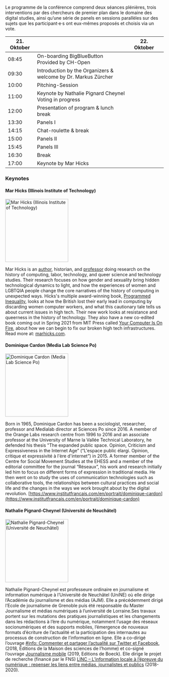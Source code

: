Le programme de la conférence comprend deux séances plénières, trois interventions par des chercheurs de premier plan dans le domaine des digital studies, ainsi qu’une série de panels en sessions parallèles sur des sujets que les participant·e·s ont eux-mêmes proposés et choisis via un vote.

<section>

| 21. Oktober |                                                                | 22. Oktober |     |
| ----------- | -------------------------------------------------------------- | ----------- | --- |
| 08:45       | On-boarding BigBlueButton<br>Provided by CH-Open               |             |     |
| 09:30       | Introduction by the Organizers & welcome by Dr. Markus Zürcher |             |     |
| 10:00       | Pitching-Session                                               |             |     |
| 11:00       | Keynote by Nathalie Pignard Cheynel<br>Voting in progress      |             |     |
| 12:00       | Presentation of program & lunch break                          |             |     |
| 13:30       | Panels I                                                       |             |     |
| 14:15       | Chat-roulette & break                                          |             |     |
| 15:00       | Panels II                                                      |             |     |
| 15:45       | Panels III                                                     |             |     |
| 16:30       | Break                                                          |             |     |
| 17:00       | Keynote by Mar Hicks                                           |             |     |

</section>

### Keynotes

#### Mar Hicks (Illinois Institute of Technology)

<img src="images/speakers/mar_hicks.jpeg" alt="Mar Hicks (Illinois Institute of Technology)" height="200" >

Mar Hicks is an [author](http://marhicks.com/writing.html), historian, and [professor](https://humansciences.iit.edu/faculty/marie-hicks) doing research on the history of computing, labor, technology, and queer science and technology studies. Their research focuses on how gender and sexuality bring hidden technological dynamics to light, and how the experiences of women and LGBTQIA people change the core narratives of the history of computing in unexpected ways. Hicks's multiple award-winning book, [Programmed Inequality](http://bit.ly/programmedinequality2), looks at how the British lost their early lead in computing by discarding women computer workers, and what this cautionary tale tells us about current issues in high tech. Their new work looks at resistance and queerness in the history of technology. They also have a new co-edited book coming out in Spring 2021 from MIT Press called [Your Computer Is On Fire](https://mitpress.mit.edu/books/your-computer-fire), about how we can begin to fix our broken high tech infrastructures. Read more at: [marhicks.com](http://marhicks.com).

#### Dominique Cardon (Media Lab Science Po)

<img src="images/speakers/dominique-cardon.jpg" alt="Dominique Cardon (Media Lab Science Po)" height="200" >

Born in 1965, Dominique Cardon has been a sociologist, researcher, professor and Medialab director at Sciences Po since 2016. A member of the Orange Labs research centre from 1996 to 2016 and an associate professor at the University of Marne la Vallée Technical Laboratory, he defended his thesis "The expanded public space. Opinion, Criticism and Expressiveness in the Internet Age” (“L'espace public élargi. Opinion, critique et expressivité à l'ère d'internet”) in 2015. A former member of the Centre for Social Movement Studies at the EHESS and a member of the editorial committee for the journal “Réseaux”, his work and research initially led him to focus on different forms of expression in traditional media. He then went on to study the uses of communication technologies such as collaborative tools, the relationships between cultural practices and social life and the changes in the ways we work brought about by the digital revolution. [https://www.institutfrancais.com/en/portrait/dominique-cardon](https://www.institutfrancais.com/en/portrait/dominique-cardon)

#### Nathalie Pignard-Cheynel (Université de Neuchâtel)

<img src="images/speakers/Pignard-Cheynel_Nathalie.jpeg" alt="Nathalie Pignard-Cheynel (Université de Neuchâtel)" height="200" >

Nathalie Pignard-Cheynel est professeure ordinaire en journalisme et information numérique à l’Université de Neuchâtel (UniNE) où elle dirige l’Académie du journalisme et des médias (AJM). Elle a précédemment dirigé l’Ecole de journalisme de Grenoble puis été responsable du Master Journalisme et médias numériques à l’université de Lorraine.Ses travaux portent sur les mutations des pratiques journalistiques et les changements dans les rédactions à l’ère du numérique, notamment l’usage des réseaux socionumériques et des supports mobiles, l’émergence de nouveaux formats d’écriture de l’actualité et la participation des internautes au processus de construction de l’information en ligne. Elle a co-dirigé l’ouvrage [#info: Commenter et partager l’actualité sur Twitter et Facebook](http://www.editions-msh.fr/livre/?GCOI=27351100210810), (2018, Éditions de la Maison des sciences de l’homme) et co-signé l’ouvrage [Journalisme mobile](https://www.deboecksuperieur.com/ouvrage/9782807313347-journalisme-mobile) (2019, Editions de Boeck). Elle dirige le projet de recherche (financé par le FNS) [LINC – L’information locale à l’épreuve du numérique : repenser les liens entre médias, journalistes et publics](https://www.unine.ch/ajm/linc) (2018-2020).
